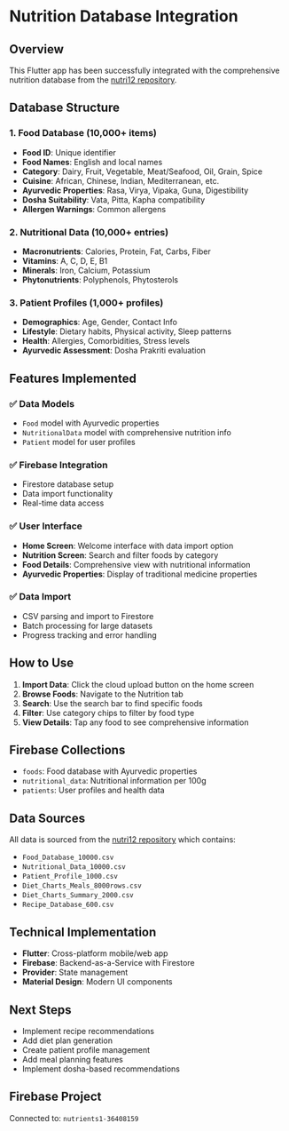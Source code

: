 # Nutrition Database Integration

## Overview
This Flutter app has been successfully integrated with the comprehensive nutrition database from the [nutri12 repository](https://github.com/prasha-coder/nutri12.git).

## Database Structure

### 1. Food Database (10,000+ items)
- **Food ID**: Unique identifier
- **Food Names**: English and local names
- **Category**: Dairy, Fruit, Vegetable, Meat/Seafood, Oil, Grain, Spice
- **Cuisine**: African, Chinese, Indian, Mediterranean, etc.
- **Ayurvedic Properties**: Rasa, Virya, Vipaka, Guna, Digestibility
- **Dosha Suitability**: Vata, Pitta, Kapha compatibility
- **Allergen Warnings**: Common allergens

### 2. Nutritional Data (10,000+ entries)
- **Macronutrients**: Calories, Protein, Fat, Carbs, Fiber
- **Vitamins**: A, C, D, E, B1
- **Minerals**: Iron, Calcium, Potassium
- **Phytonutrients**: Polyphenols, Phytosterols

### 3. Patient Profiles (1,000+ profiles)
- **Demographics**: Age, Gender, Contact Info
- **Lifestyle**: Dietary habits, Physical activity, Sleep patterns
- **Health**: Allergies, Comorbidities, Stress levels
- **Ayurvedic Assessment**: Dosha Prakriti evaluation

## Features Implemented

### ✅ Data Models
- `Food` model with Ayurvedic properties
- `NutritionalData` model with comprehensive nutrition info
- `Patient` model for user profiles

### ✅ Firebase Integration
- Firestore database setup
- Data import functionality
- Real-time data access

### ✅ User Interface
- **Home Screen**: Welcome interface with data import option
- **Nutrition Screen**: Search and filter foods by category
- **Food Details**: Comprehensive view with nutritional information
- **Ayurvedic Properties**: Display of traditional medicine properties

### ✅ Data Import
- CSV parsing and import to Firestore
- Batch processing for large datasets
- Progress tracking and error handling

## How to Use

1. **Import Data**: Click the cloud upload button on the home screen
2. **Browse Foods**: Navigate to the Nutrition tab
3. **Search**: Use the search bar to find specific foods
4. **Filter**: Use category chips to filter by food type
5. **View Details**: Tap any food to see comprehensive information

## Firebase Collections

- `foods`: Food database with Ayurvedic properties
- `nutritional_data`: Nutritional information per 100g
- `patients`: User profiles and health data

## Data Sources

All data is sourced from the [nutri12 repository](https://github.com/prasha-coder/nutri12.git) which contains:
- `Food_Database_10000.csv`
- `Nutritional_Data_10000.csv`
- `Patient_Profile_1000.csv`
- `Diet_Charts_Meals_8000rows.csv`
- `Diet_Charts_Summary_2000.csv`
- `Recipe_Database_600.csv`

## Technical Implementation

- **Flutter**: Cross-platform mobile/web app
- **Firebase**: Backend-as-a-Service with Firestore
- **Provider**: State management
- **Material Design**: Modern UI components

## Next Steps

- Implement recipe recommendations
- Add diet plan generation
- Create patient profile management
- Add meal planning features
- Implement dosha-based recommendations

## Firebase Project
Connected to: `nutrients1-36408159`
